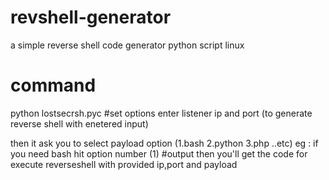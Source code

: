 # revshell-generator
a simple reverse shell  code generator python script linux
# command
python lostsecrsh.pyc
#set options
enter listener ip and port (to generate reverse shell with enetered input)

then it ask you to select payload option 
(1.bash
 2.python
 3.php ..etc)
 eg : if you need bash hit option number (1)
#output
 then you'll get the code for execute reverseshell with provided ip,port and payload
